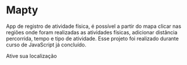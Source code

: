 # Mapty

<p>App de registro de atividade física, é possível a partir do mapa clicar nas regiões onde foram realizadas as atividades físicas, adicionar distância percorrida, tempo e tipo de atividade. Esse projeto foi realizado durante curso de JavaScript já concluído.</p>

<p>Ative sua localização</p>
